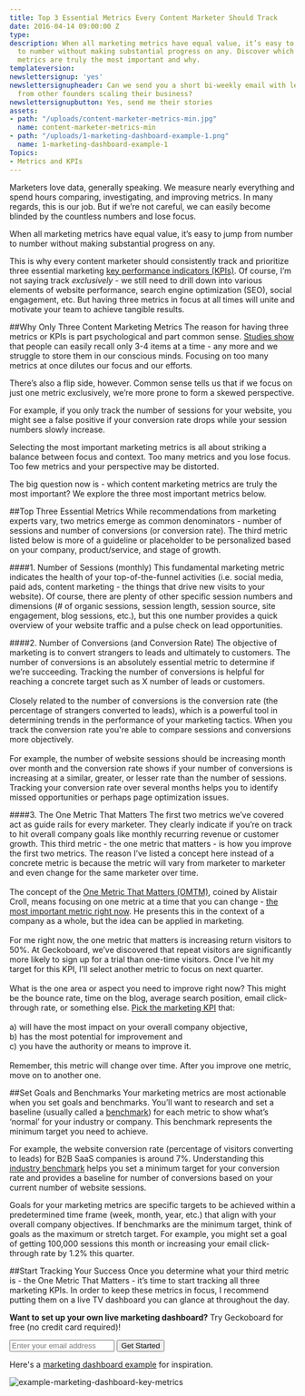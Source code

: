 ```yaml
---
title: Top 3 Essential Metrics Every Content Marketer Should Track
date: 2016-04-14 09:00:00 Z
type: 
description: When all marketing metrics have equal value, it’s easy to jump from number
  to number without making substantial progress on any. Discover which content marketing
  metrics are truly the most important and why.
templateversion: 
newslettersignup: 'yes'
newslettersignupheader: Can we send you a short bi-weekly email with lessons learned
  from other founders scaling their business?
newslettersignupbutton: Yes, send me their stories
assets:
- path: "/uploads/content-marketer-metrics-min.jpg"
  name: content-marketer-metrics-min
- path: "/uploads/1-marketing-dashboard-example-1.png"
  name: 1-marketing-dashboard-example-1
Topics:
- Metrics and KPIs
---
```


Marketers love data, generally speaking. We measure nearly everything and spend hours comparing, investigating, and improving metrics. In many regards, this is our job. But if we’re not careful, we can easily become blinded by the countless numbers and lose focus. 

When all marketing metrics have equal value, it’s easy to jump from number to number without making substantial progress on any.

This is why every content marketer should consistently track and prioritize three essential marketing <a href="https://www.geckoboard.com/learn/what-is-a-key-performance-indicator-kpi/" target="_blank">key performance indicators (KPIs)</a>. Of course, I’m not saying track *exclusively* - we still need to drill down into various elements of website performance, search engine optimization (SEO), social engagement, etc. But having three metrics in focus at all times will unite and motivate your team to achieve tangible results.

##Why Only Three Content Marketing Metrics
The reason for having three metrics or KPIs is part psychological and part common sense. <a href="http://www.livescience.com/2493-mind-limit-4.html" target="_blank">Studies show</a> that people can easily recall only 3-4 items at a time - any more and we struggle to store them in our conscious minds. Focusing on too many metrics at once dilutes our focus and our efforts. 

There’s also a flip side, however. Common sense tells us that if we focus on just one metric exclusively, we’re more prone to form a skewed perspective. 

For example, if you only track the number of sessions for your website, you might see a false positive if your conversion rate drops while your session numbers slowly increase.

Selecting the most important marketing metrics is all about striking a balance between focus and context. Too many metrics and you lose focus. Too few metrics and your perspective may be distorted.

The big question now is - which content marketing metrics are truly the most important? We explore the three most important metrics below.

##Top Three Essential Metrics
While recommendations from marketing experts vary, two metrics emerge as common denominators - number of sessions and number of conversions (or conversion rate). The third metric listed below is more of a guideline or placeholder to be personalized based on your company, product/service, and stage of growth.

####1. Number of Sessions (monthly)
This fundamental marketing metric indicates the health of your top-of-the-funnel activities (i.e. social media, paid ads, content marketing - the things that drive new visits to your website). Of course, there are plenty of other specific session numbers and dimensions (# of organic sessions, session length, session source, site engagement, blog sessions, etc.), but this one number provides a quick overview of your website traffic and a pulse check on lead opportunities.

####2. Number of Conversions (and Conversion Rate)
The objective of marketing is to convert strangers to leads and ultimately to customers. The number of conversions is an absolutely essential metric to determine if we’re succeeding. Tracking the number of conversions is helpful for reaching a concrete target such as X number of leads or customers.<br><br>Closely related to the number of conversions is the conversion rate (the percentage of strangers converted to leads), which is a powerful tool in determining trends in the performance of your marketing tactics. When you track the conversion rate you're able to compare sessions and conversions more objectively.<br><br>For example, the number of website sessions should be increasing month over month and the conversion rate shows if your number of conversions is increasing at a similar, greater, or lesser rate than the number of sessions. Tracking your conversion rate over several months helps you to identify missed opportunities or perhaps page optimization issues.

####3. The One Metric That Matters
The first two metrics we’ve covered act as guide rails for every marketer. They clearly indicate if you’re on track to hit overall company goals like monthly recurring revenue or customer growth. This third metric - the one metric that matters - is how you improve the first two metrics. The reason I’ve listed a concept here instead of a concrete metric is because the metric will vary from marketer to marketer and even change for the same marketer over time.<br><br>The concept of the <a href="http://leananalyticsbook.com/one-metric-that-matters/" target="_blank">One Metric That Matters (OMTM)</a>, coined by Alistair Croll, means focusing on one metric at a time that you can change - <a href="https://www.geckoboard.com/learn/interviews/the-one-metric-that-matters/" target="_blank">the most important metric right now</a>. He presents this in the context of a company as a whole, but the idea can be applied in marketing.<br><br>For me right now, the one metric that matters is increasing return visitors to 50%. At Geckoboard, we’ve discovered that repeat visitors are significantly more likely to sign up for a trial than one-time visitors. Once I’ve hit my target for this KPI, I’ll select another metric to focus on next quarter.<br><br>What is the one area or aspect you need to improve right now? This might be the bounce rate, time on the blog, average search position, email click-through rate, or something else. <a href="https://www.geckoboard.com/blog/should-i-have-this-kpi-on-my-dashboard-ipa-rule" target="_blank">Pick the marketing KPI</a> that: <br><br>a) will have the most impact on your overall company objective, <br> b) has the most potential for improvement and <br> c) you have the authority or means to improve it. <br><br>Remember, this metric will change over time. After you improve one metric, move on to another one.

##Set Goals and Benchmarks
Your marketing metrics are most actionable when you set goals and benchmarks. You’ll want to research and set a baseline (usually called a <a href="https://www.geckoboard.com/blog/benchmarks-how-to-set-challenging-but-realistic-business-goals" target="_blank">benchmark</a>) for each metric to show what’s ‘normal’ for your industry or company. This benchmark represents the minimum target you need to achieve.

For example, the website conversion rate (percentage of visitors converting to leads) for B2B SaaS companies is around 7%. Understanding this <a href="http://blog.capterra.com/average-b2b-conversion-rate/" target="_blank">industry benchmark</a> helps you set a minimum target for your conversion rate and provides a baseline for number of conversions based on your current number of website sessions.

Goals for your marketing metrics are specific targets to be achieved within a predetermined time frame (week, month, year, etc.) that align with your overall company objectives. If benchmarks are the minimum target, think of goals as the maximum or stretch target. For example, you might set a goal of getting 100,000 sessions this month or increasing your email click-through rate by 1.2% this quarter.

##Start Tracking Your Success
Once you determine what your third metric is - the One Metric That Matters - it’s time to start tracking all three marketing KPIs. In order to keep these metrics in focus, I recommend putting them on a live TV dashboard you can glance at throughout the day. 

**Want to set up your own live marketing dashboard?** Try Geckoboard for free (no credit card required)!

<form action="/try-geckoboard/" method="get" class="inline__signup-form">
<input type="email" name="email" placeholder="Enter your email address">
<button class="btn">Get Started</button>
</form>

Here's a <a href="https://www.geckoboard.com/learn/dashboard-examples/marketing-dashboard-example" target="_blank">marketing dashboard example</a> for inspiration.

![example-marketing-dashboard-key-metrics](/uploads/1-marketing-dashboard-example-1.png)
